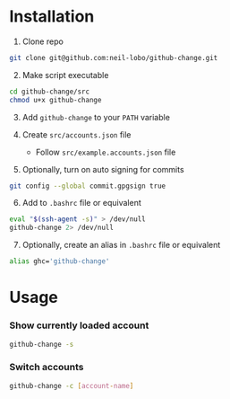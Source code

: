 # Installation

1. Clone repo
```sh
git clone git@github.com:neil-lobo/github-change.git
```

2. Make script executable
```sh
cd github-change/src
chmod u+x github-change
```

3. Add `github-change` to your `PATH` variable

4. Create `src/accounts.json` file
    - Follow `src/example.accounts.json` file

5. Optionally, turn on auto signing for commits
```sh
git config --global commit.gpgsign true
```

6. Add to `.bashrc` file or equivalent
```sh
eval "$(ssh-agent -s)" > /dev/null
github-change 2> /dev/null
```

7. Optionally, create an alias in `.bashrc` file or equivalent
```sh
alias ghc='github-change'
```

# Usage
### Show currently loaded account
```sh
github-change -s
```
### Switch accounts
```sh
github-change -c [account-name]
```
